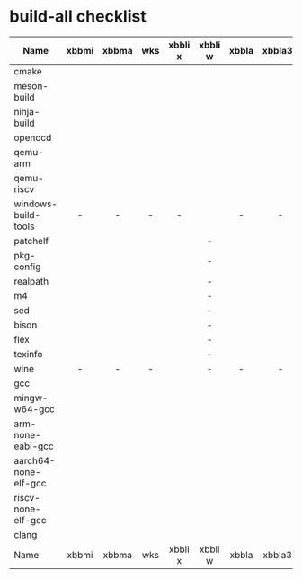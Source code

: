 # build-all checklist

| Name | xbbmi | xbbma | wks | xbbli x | xbbli w | xbbla | xbbla32 |
| --- | :---: | :---: | :---: | :---: | :---: | :---: | :---: |
| cmake | | | | | | | |
| meson-build | | | | | | | |
| ninja-build | | | | | | | |
| openocd | | | | | | | |
| qemu-arm | | | | | | | |
| qemu-riscv | | | | | | | |
| windows-build-tools | - | - | - | - | | - | - |
| patchelf | | | | | - | | |
| pkg-config | | | | | - | | |
| realpath | | | | | - | | |
| m4 | | | | | - | | |
| sed | | | | | - | | |
| bison | | | | | - | | |
| flex | | | | | - | | |
| texinfo | | | | | - | | |
| wine | - | - | - | | - | - | - |
| gcc | | | | | | | |
| mingw-w64-gcc | | | | | | | |
| arm-none-eabi-gcc | | | | | | | |
| aarch64-none-elf-gcc | | | | | | | |
| riscv-none-elf-gcc | | | | | | | |
| clang | | | | | | | |
| Name | xbbmi | xbbma | wks | xbbli x | xbbli w | xbbla | xbbla32 |
